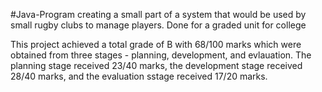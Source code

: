 #Java-Program creating a small part of a system that would be used by small rugby clubs to manage players. Done for a graded unit for college

This project achieved a total grade of B with 68/100 marks which were obtained from three stages - planning, development, and evlauation.
The planning stage received 23/40 marks, the development stage received 28/40 marks, and the evaluation sstage received 17/20 marks.
